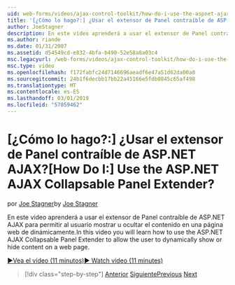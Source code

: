 ```yaml
---
uid: web-forms/videos/ajax-control-toolkit/how-do-i-use-the-aspnet-ajax-collapsable-panel-extender
title: '[¿Cómo lo hago?:] ¿Usar el extensor de Panel contraíble de ASP.NET AJAX? | Microsoft Docs'
author: JoeStagner
description: En este vídeo aprenderá a usar el extensor de Panel contraíble de ASP.NET AJAX para permitir al usuario mostrar u ocultar el contenido en una página web de dinámicamente.
ms.author: riande
ms.date: 01/31/2007
ms.assetid: d54549cd-e832-4bfa-b490-52e58a8a03c4
msc.legacyurl: /web-forms/videos/ajax-control-toolkit/how-do-i-use-the-aspnet-ajax-collapsable-panel-extender
msc.type: video
ms.openlocfilehash: f172fabfc24d7146696aeadf6e47a51d62da00a0
ms.sourcegitcommit: 24b1f6decbb17bb22a45166e5fdb0845c65af498
ms.translationtype: MT
ms.contentlocale: es-ES
ms.lasthandoff: 03/01/2019
ms.locfileid: "57059462"
---
```

<a name="how-do-i-use-the-aspnet-ajax-collapsable-panel-extender"></a><span data-ttu-id="69543-104">[¿Cómo lo hago?:] ¿Usar el extensor de Panel contraíble de ASP.NET AJAX?</span><span class="sxs-lookup"><span data-stu-id="69543-104">[How Do I:] Use the ASP.NET AJAX Collapsable Panel Extender?</span></span>
====================
<span data-ttu-id="69543-105">por [Joe Stagner](https://github.com/JoeStagner)</span><span class="sxs-lookup"><span data-stu-id="69543-105">by [Joe Stagner](https://github.com/JoeStagner)</span></span>

<span data-ttu-id="69543-106">En este vídeo aprenderá a usar el extensor de Panel contraíble de ASP.NET AJAX para permitir al usuario mostrar u ocultar el contenido en una página web de dinámicamente.</span><span class="sxs-lookup"><span data-stu-id="69543-106">In this video you will learn how to use the ASP.NET AJAX Collapsable Panel Extender to allow the user to dynamically show or hide content on a web page.</span></span>

[<span data-ttu-id="69543-107">&#9654;Vea el vídeo (11 minutos)</span><span class="sxs-lookup"><span data-stu-id="69543-107">&#9654; Watch video (11 minutes)</span></span>](https://channel9.msdn.com/Blogs/ASP-NET-Site-Videos/how-do-i-use-the-aspnet-ajax-collapsable-panel-extender)

> [!div class="step-by-step"]
> <span data-ttu-id="69543-108">[Anterior](how-do-i-use-the-aspnet-ajax-accordion-control.md)
> [Siguiente](how-do-i-use-the-aspnet-ajax-draggable-panel-extender.md)</span><span class="sxs-lookup"><span data-stu-id="69543-108">[Previous](how-do-i-use-the-aspnet-ajax-accordion-control.md)
[Next](how-do-i-use-the-aspnet-ajax-draggable-panel-extender.md)</span></span>
